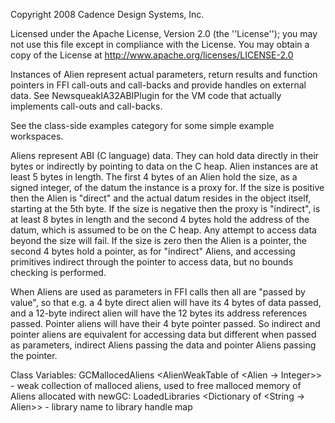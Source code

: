 Copyright 2008 Cadence Design Systems, Inc.
   
   Licensed under the Apache License, Version 2.0 (the ''License''); you may not use this file except in compliance with the License.  You may obtain a copy of the License at  http://www.apache.org/licenses/LICENSE-2.0

Instances of Alien represent actual parameters, return results and function pointers in FFI call-outs and call-backs and provide handles on external data.  See NewsqueakIA32ABIPlugin for the VM code that actually implements call-outs and call-backs.

See the class-side examples category for some simple example workspaces.

Aliens represent ABI (C language) data.  They can hold data directly in their bytes or indirectly by pointing to data on the C heap.  Alien instances are at least 5 bytes in length. The first 4 bytes of an Alien hold the size, as a signed integer, of the datum the instance is a proxy for.  If the size is positive then the Alien is "direct" and the actual datum resides in the object itself, starting at the 5th byte.  If the size is negative then the proxy is "indirect", is at least 8 bytes in length and the second 4 bytes hold the address of the datum, which is assumed to be on the C heap.  Any attempt to access data beyond the size will fail.  If the size is zero then the Alien is a pointer, the second 4 bytes hold a pointer, as for "indirect" Aliens, and accessing primitives indirect through the pointer to access data, but no bounds checking is performed.

When Aliens are used as parameters in FFI calls then all are "passed by value", so that e.g. a 4 byte direct alien will have its 4 bytes of data passed, and a 12-byte indirect alien will have the 12 bytes its address references passed.  Pointer aliens will have their 4 byte pointer passed.  So indirect and pointer aliens are equivalent for accessing data but different when passed as parameters, indirect Aliens passing the data and pointer Aliens passing the pointer.

Class Variables:
GCMallocedAliens <AlienWeakTable of <Alien -> Integer>> - weak collection of malloced aliens, used to free malloced memory of Aliens allocated with newGC:
LoadedLibraries <Dictionary of <String -> Alien>> - library name to library handle map